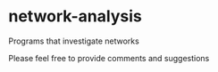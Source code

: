 # network-analysis
 Programs that investigate networks

 Please feel free to provide comments and suggestions